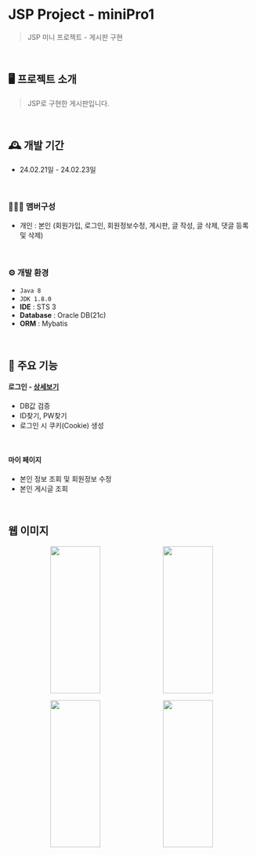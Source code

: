 # JSP Project - miniPro1
> JSP 미니 프로젝트 - 게시판 구현

<br/>

## 🖥️ 프로젝트 소개
> JSP로 구현한 게시판입니다.

<br>

## 🕰️ 개발 기간
* 24.02.21일 - 24.02.23일
<br>

### 🧑‍🤝‍🧑 맴버구성
 - 개인 : 본인 (회원가입, 로그인, 회원정보수정, 게시판, 글 작성, 글 삭제, 댓글 등록 및 삭제)
<br>

### ⚙️ 개발 환경
- `Java 8`
- `JDK 1.8.0`
- **IDE** : STS 3
- **Database** : Oracle DB(21c)
- **ORM** : Mybatis
<br>

## 📌 주요 기능
#### 로그인 - <a href="https://github.com/" >상세보기</a>
- DB값 검증
- ID찾기, PW찾기
- 로그인 시 쿠키(Cookie) 생성
<br>

#### 마이 페이지 
- 본인 정보 조회 및 회원정보 수정
- 본인 게시글 조회
<br>

## 웹 이미지
<p align="center">
 <img src="https://github.com/user-attachments/assets/0ed48305-9732-47de-9054-d9992e1fc758" align="center" width="45%" height="300px">
 <img src="https://github.com/user-attachments/assets/8fef8c6e-8c9a-4dc5-94ae-e8d7b5010544" align="center" width="45%" height="300px">
</p>
<p align="center">
 <img src="https://github.com/user-attachments/assets/a82c441e-4e94-4cb1-a551-b61e8616e12f" width="45%" height="300px">
 <img src="https://github.com/user-attachments/assets/299ca17a-964f-49e2-b86b-9310de1eaaa7" width="45%" height="300px">
</p>
